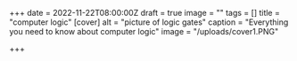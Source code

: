 +++
date = 2022-11-22T08:00:00Z
draft = true
image = ""
tags = []
title = "computer logic"
[cover]
alt = "picture of logic gates"
caption = "Everything you need to know about computer logic"
image = "/uploads/cover1.PNG"

+++

